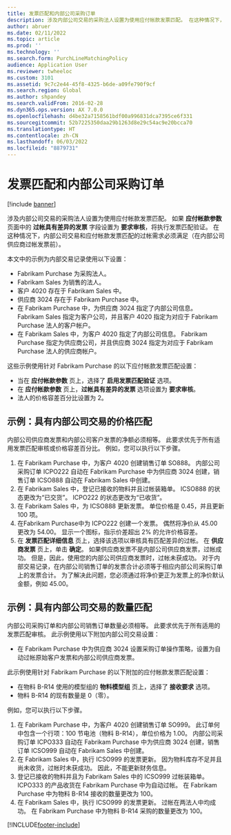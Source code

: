```yaml
---
title: 发票匹配和内部公司采购订单
description: 涉及内部公司交易的采购法人设置为使用应付帐款发票匹配。 在这种情况下，内部公司交易和应付帐款发票匹配的过帐需求必须满足（在内部公司供应商过帐发票前）。
author: abruer
ms.date: 02/11/2022
ms.topic: article
ms.prod: ''
ms.technology: ''
ms.search.form: PurchLineMatchingPolicy
audience: Application User
ms.reviewer: twheeloc
ms.custom: 3101
ms.assetid: 9c7c2e44-45f8-4325-b6de-a09fe790f9cf
ms.search.region: Global
ms.author: shpandey
ms.search.validFrom: 2016-02-28
ms.dyn365.ops.version: AX 7.0.0
ms.openlocfilehash: d4be32a7158561bdf00a996831dca7395ce6f331
ms.sourcegitcommit: 52b7225350daa29b1263d8e29c54ac9e20bcca70
ms.translationtype: HT
ms.contentlocale: zh-CN
ms.lasthandoff: 06/03/2022
ms.locfileid: "8879731"
---
```

# <a name="invoice-matching-and-intercompany-purchase-orders"></a>发票匹配和内部公司采购订单

[!include [banner](../includes/banner.md)]

涉及内部公司交易的采购法人设置为使用应付帐款发票匹配。 如果 **应付帐款参数** 页面中的 **过帐具有差异的发票** 字段设置为 **要求审核**，将执行发票匹配验证。 在这种情况下，内部公司交易和应付帐款发票匹配的过帐需求必须满足（在内部公司供应商过帐发票前）。

本文中的示例为内部交易记录使用以下设置：
-   Fabrikam Purchase 为采购法人。
-   Fabrikam Sales 为销售的法人。
-   客户 4020 存在于 Fabrikam Sales 中。
-   供应商 3024 存在于 Fabrikam Purchase 中。
-   在 Fabrikam Purchase 中，为供应商 3024 指定了内部公司信息。 Fabrikam Sales 指定为客户公司，并且客户 4020 指定为对应于 Fabrikam Purchase 法人的客户帐户。
-   在 Fabrikam Sales 中，为客户 4020 指定了内部公司信息。 Fabrikam Purchase 指定为供应商公司，并且供应商 3024 指定为对应于 Fabrikam Purchase 法人的供应商帐户。

这些示例使用针对 Fabrikam Purchase 的以下应付帐款发票匹配设置：
-   当在 **应付帐款参数** 页上，选择了 **启用发票匹配验证** 选项。
-   在 **应付帐款参数** 页上，**过帐具有差异的发票** 选项设置为 **要求审核**。
-   法人的价格容差百分比设置为 2。

## <a name="example-price-matching-and-intercompany-trade"></a>示例：具有内部公司交易的价格匹配
内部公司供应商发票和内部公司客户发票的净额必须相等。 此要求优先于所有适用发票匹配审核或价格容差百分比。 例如，您可以执行以下步骤。
1.  在 Fabrikam Purchase 中，为客户 4020 创建销售订单 SO888。 内部公司采购订单 ICPO222 自动在 Fabrikam Purchase 中为供应商 3024 创建，销售订单 ICSO888 自动在 Fabrikam Sales 中创建。
2.  在 Fabrikam Sales 中，登记已接收的物料并且过帐装箱单。 ICSO888 的状态更改为“已交货”。 ICPO222 的状态更改为“已收货”。
3.  在 Fabrikam Sales 中，为 ICSO888 更新发票。 单位价格是 0.45，并且更新 100 项。
4.  在Fabrikam Purchase中为 ICPO222 创建一个发票。 偶然将净价从 45.00 更改为 54.00。 显示一个图标，指示价差超出 2% 的允许价格容差。
5.  在 **发票匹配详细信息** 页上，选择该选项以审核具有匹配差异的过帐。 在 **供应商发票** 页上，单击 **确定**。 如果供应商发票不是内部公司供应商发票，过帐成功。 但是，因此，使用您的内部公司供应商发票时，过帐未获成功。 对于内部交易记录，在内部公司销售订单的发票合计必须等于相应内部公司采购订单上的发票合计。 为了解决此问题，您必须通过将净价更正为发票上的净价默认金额，例如 45.00。

## <a name="example-quantity-matching-with-intercompany-trade"></a>示例：具有内部公司交易的数量匹配
内部公司采购订单和内部公司销售订单数量必须相等。 此要求优先于所有适用的发票匹配审核。 此示例使用以下附加内部公司交易设置：
-   在 Fabrikam Purchase 中为供应商 3024 设置采购订单操作策略，设置为自动过帐原始客户发票和内部公司供应商发票。

此示例使用针对 Fabrikam Purchase 的以下附加的应付帐款发票匹配设置：
-   在物料 B-R14 使用的模型组的 **物料模型组** 页上，选择了 **接收要求** 选项。
-   物料 B-R14 的现有数量是 0（零）。

例如，您可以执行以下步骤。
1.  在 Fabrikam Purchase 中，为客户 4020 创建销售订单 SO999。 此订单何中包含一个行项：100 节电池（物料 B-R14），单位价格为 1.00。 内部公司采购订单 ICPO333 自动在 Fabrikam Purchase 中为供应商 3024 创建，销售订单 ICSO999 自动在 Fabrikam Sales 中创建。
2.  在 Fabrikam Sales 中，执行 ICSO999 的发票更新。 因为物料库存不足并且尚未收货，过帐时未获成功。 因此，不能更新财务信息。
3.  登记已接收的物料并且为 Fabrikam Sales 中的 ICSO999 过帐装箱单。 ICPO333 的产品收货在 Fabrikam Purchase 中为自动过帐。 在 Fabrikam Purchase 中为物料 B-R14 接收的数量更改为 100。
4.  在 Fabrikam Sales 中，执行 ICSO999 的发票更新。 过帐在两法人中均成功。 在 Fabrikam Purchase 中为物料 B-R14 采购的数量更改为 100。







[!INCLUDE[footer-include](../../includes/footer-banner.md)]
